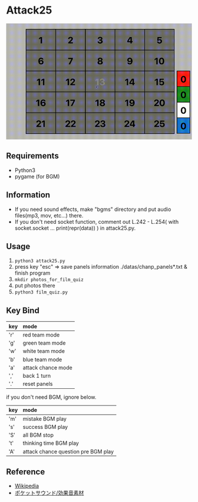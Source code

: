 # Attack25
![ScreenShot](https://github.com/kuboyoo/Attack25/blob/master/img/ss.gif)

## Requirements
- Python3
- pygame (for BGM)

## Information
- If you need sound effects, make "bgms" directory and put audio files(mp3, mov, etc...) there.
- If you don't need socket function, comment out L.242 - L.254( with socket.socket ... print(repr(data)) ) in attack25.py.

## Usage
1. `python3 attack25.py`
2. press key "esc" => save panels information ./datas/chanp_panels*.txt & finish program
3. `mkdir photos_for_film_quiz`
4. put photos there
5. `python3 film_quiz.py`

## Key Bind
|key|mode|
|:--|:--|
|'r'|red team mode|
|'g'|green team mode|
|'w'|white team mode|
|'b'|blue team mode|
|'a'|attack chance mode|
|','|back 1 turn|
|'.'|reset panels|

if you don't need BGM, ignore below.

|key|mode|
|:--|:--|
|'m'|mistake BGM play|
|'s'|success BGM play|
|'S'|all BGM stop|
|'t'|thinking time BGM play|
|'A'|attack chance question pre BGM play|

## Reference
- [Wikipedia](https://en.wikipedia.org/wiki/Panel_Quiz_Attack_25)
- [ポケットサウンド/効果音素材](https://pocket-se.info/)
